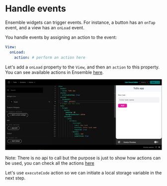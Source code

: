 # Handle events

Ensemble widgets can trigger events. For instance, a button has an `onTap` event, and a view has an `onLoad` event.

You handle events by assigning an action to the event:

```yaml
View:
  onLoad:
    action: # perform an action here
```

Let's add a `onLoad` property to the `View`, and then an `action` to this property. You can see available actions in Ensemble [here](/build/make-it-interactive/actions-and-events/directory).

![Alt text](image-5.png)

Note: There is no api to call but the purpose is just to show how actions can be used, you can check all the actions [here](/build/make-it-interactive/actions-and-events/directory)

Let's use `executeCode` action so we can initiate a local storage variable in the next step.
